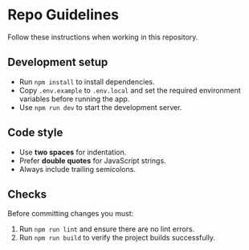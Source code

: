 # Repo Guidelines

Follow these instructions when working in this repository.

## Development setup
- Run `npm install` to install dependencies.
- Copy `.env.example` to `.env.local` and set the required environment variables before running the app.
- Use `npm run dev` to start the development server.

## Code style
- Use **two spaces** for indentation.
- Prefer **double quotes** for JavaScript strings.
- Always include trailing semicolons.

## Checks
Before committing changes you must:
1. Run `npm run lint` and ensure there are no lint errors.
2. Run `npm run build` to verify the project builds successfully.

